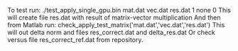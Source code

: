 
To test run:
./test_apply_single_gpu.bin mat.dat vec.dat res.dat 1 none 0
This will create file res.dat with result of matrix-vector multiplication
And then from Matlab run:
check_apply_test_matrix('mat.dat','vec.dat','res.dat')
This will out delta norm and files res_correct.dat and delta_res.dat
Or check versus file res_correct_ref.dat from repository.


